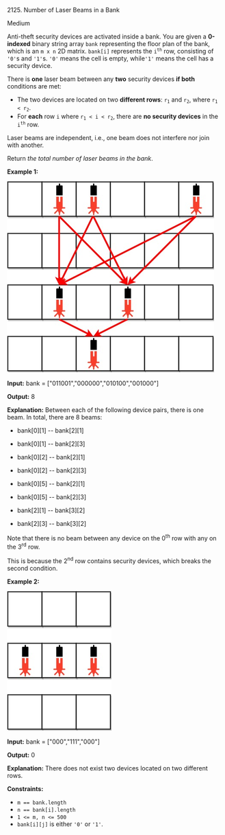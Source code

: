 2125\. Number of Laser Beams in a Bank

Medium

Anti-theft security devices are activated inside a bank. You are given a **0-indexed** binary string array `bank` representing the floor plan of the bank, which is an `m x n` 2D matrix. `bank[i]` represents the <code>i<sup>th</sup></code> row, consisting of `'0'`s and `'1'`s. `'0'` means the cell is empty, while`'1'` means the cell has a security device.

There is **one** laser beam between any **two** security devices **if both** conditions are met:

*   The two devices are located on two **different rows**: <code>r<sub>1</sub></code> and <code>r<sub>2</sub></code>, where <code>r<sub>1</sub> < r<sub>2</sub></code>.
*   For **each** row `i` where <code>r<sub>1</sub> < i < r<sub>2</sub></code>, there are **no security devices** in the <code>i<sup>th</sup></code> row.

Laser beams are independent, i.e., one beam does not interfere nor join with another.

Return _the total number of laser beams in the bank_.

**Example 1:**

![](laser1.jpg)

**Input:** bank = ["011001","000000","010100","001000"]

**Output:** 8

**Explanation:** Between each of the following device pairs, there is one beam. In total, there are 8 beams: 

* bank[0][1] -- bank[2][1] 

* bank[0][1] -- bank[2][3] 

* bank[0][2] -- bank[2][1] 

* bank[0][2] -- bank[2][3] 

* bank[0][5] -- bank[2][1] 

* bank[0][5] -- bank[2][3] 

* bank[2][1] -- bank[3][2] 

* bank[2][3] -- bank[3][2] 
  
Note that there is no beam between any device on the 0<sup>th</sup> row with any on the 3<sup>rd</sup> row. 

This is because the 2<sup>nd</sup> row contains security devices, which breaks the second condition.

**Example 2:**

![](laser2.jpg)

**Input:** bank = ["000","111","000"]

**Output:** 0

**Explanation:** There does not exist two devices located on two different rows.

**Constraints:**

*   `m == bank.length`
*   `n == bank[i].length`
*   `1 <= m, n <= 500`
*   `bank[i][j]` is either `'0'` or `'1'`.